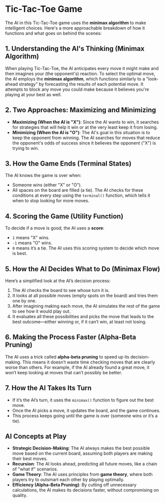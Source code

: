 # Tic-Tac-Toe Game

The AI in this Tic-Tac-Toe game uses the **minimax algorithm** to make intelligent choices. Here's a more approachable breakdown of how it functions and what goes on behind the scenes:

## 1. Understanding the AI's Thinking (Minimax Algorithm)
When playing Tic-Tac-Toe, the AI anticipates every move it might make and then imagines your (the opponent's) reaction. To select the optimal move, the AI employs the **minimax algorithm**, which functions similarly to a "look-ahead strategy" by forecasting the results of each potential move. It attempts to block any move you could make because it believes you're playing at your best as well.

## 2. Two Approaches: Maximizing and Minimizing
- **Maximizing (When the AI is "X")**: Since the AI wants to win, it searches for strategies that will help it win or at the very least keep it from losing.
- **Minimizing (When the AI is "O")**: The AI's goal in this situation is to keep the opponent from winning. The AI searches for moves that reduce the opponent's odds of success since it believes the opponent ("X") is trying to win.

## 3. How the Game Ends (Terminal States)
The AI knows the game is over when:
- Someone wins (either "X" or "O").
- All spaces on the board are filled (a tie).
The AI checks for these conditions at every step using the `terminal()` function, which tells it when to stop looking for more moves.

## 4. Scoring the Game (Utility Function)
To decide if a move is good, the AI uses a **score**:
- `1` means "X" wins.
- `-1` means "O" wins.
- `0` means it’s a tie.
The AI uses this scoring system to decide which move is best.

## 5. How the AI Decides What to Do (Minimax Flow)
Here’s a simplified look at the AI’s decision process:
1. The AI checks the board to see whose turn it is.
2. It looks at all possible moves (empty spots on the board) and tries them one by one.
3. After imagining making each move, the AI simulates the rest of the game to see how it would play out.
4. It evaluates all these possibilities and picks the move that leads to the best outcome—either winning or, if it can’t win, at least not losing.

## 6. Making the Process Faster (Alpha-Beta Pruning)
The AI uses a trick called **alpha-beta pruning** to speed up its decision-making. This means it doesn’t waste time checking moves that are clearly worse than others. For example, if the AI already found a great move, it won’t keep looking at moves that can’t possibly be better.

## 7. How the AI Takes Its Turn
- If it’s the AI’s turn, it uses the `minimax()` function to figure out the best move.
- Once the AI picks a move, it updates the board, and the game continues.
- This process keeps going until the game is over (someone wins or it’s a tie).

## AI Concepts at Play
- **Strategic Decision-Making**: The AI always makes the best possible move based on the current board, assuming both players are making their best moves.
- **Recursion**: The AI looks ahead, predicting all future moves, like a chain of "what if" scenarios.
- **Game Theory**: The AI uses principles from **game theory**, where both players try to outsmart each other by playing optimally.
- **Efficiency (Alpha-Beta Pruning)**: By cutting off unnecessary calculations, the AI makes its decisions faster, without compromising on quality.
